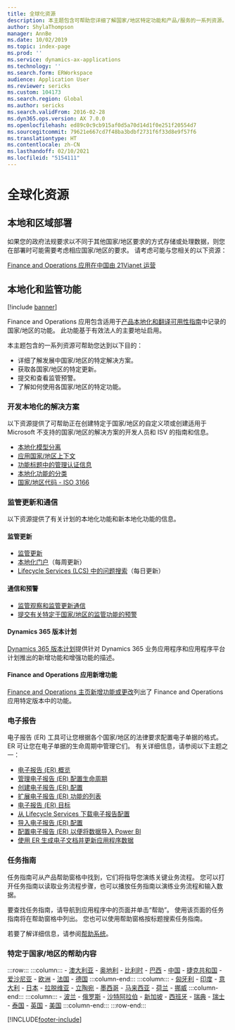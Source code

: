 ```yaml
---
title: 全球化资源
description: 本主题包含可帮助您详细了解国家/地区特定功能和产品/服务的一系列资源。
author: ShylaThompson
manager: AnnBe
ms.date: 10/02/2019
ms.topic: index-page
ms.prod: ''
ms.service: dynamics-ax-applications
ms.technology: ''
ms.search.form: ERWorkspace
audience: Application User
ms.reviewer: sericks
ms.custom: 104173
ms.search.region: Global
ms.author: sericks
ms.search.validFrom: 2016-02-28
ms.dyn365.ops.version: AX 7.0.0
ms.openlocfilehash: ed89c0c9cb915af0d5a70d14d1f0e251f20554d7
ms.sourcegitcommit: 79621e667cd7f48ba3bdbf2731f6f33d8e9f57f6
ms.translationtype: HT
ms.contentlocale: zh-CN
ms.lasthandoff: 02/10/2021
ms.locfileid: "5154111"
---
```

# <a name="globalization-resources"></a>全球化资源

## <a name="local-and-regional-deployments"></a>本地和区域部署
如果您的政府法规要求以不同于其他国家/地区要求的方式存储或处理数据，则您在部署时可能需要考虑相应国家/地区的要求。 请考虑可能与您相关的以下资源：

[Finance and Operations 应用在中国由 21Vianet 运营](https://docs.microsoft.com/dynamics365/unified-operations/dev-itpro/deployment/china-local-deployment)

## <a name="localization-and-regulatory-features"></a>本地化和监管功能

[!include [banner](../includes/banner.md)]

Finance and Operations 应用包含适用于[产品本地化和翻译可用性指南](https://aka.ms/dynamics_365_international_availability_deck)中记录的国家/地区的功能。 此功能基于有效法人的主要地址启用。 

本主题包含的一系列资源可帮助您达到以下目的： 
- 详细了解发展中国家/地区的特定解决方案。
- 获取各国家/地区的特定更新。
- 提交和查看监管预警。
- 了解如何使用各国家/地区的特定功能。

### <a name="developing-localized-solutions"></a>开发本地化的解决方案
以下资源提供了可帮助正在创建特定于国家/地区的自定义项或创建适用于 Microsoft 不支持的国家/地区的解决方案的开发人员和 ISV 的指南和信息。
-   [本地化模型分离](separate-localization-models.md)
-   [应用国家/地区上下文](apply-country-context.md)
-   [功能标题中的管理认证信息](regulatory-certifications.md)
-   [本地化功能的分类](classify-localization-features.md)
-   [国家/地区代码 - ISO 3166](https://www.iso.org/iso-3166-country-codes.html)

### <a name="regulatory-updates-and-communication"></a>监管更新和通信
以下资源提供了有关计划的本地化功能和新本地化功能的信息。 

#### <a name="regulatory-updates"></a>监管更新
-   [监管更新](../../../finance/localizations/regulatory-updates.md)
-   [本地化门户](https://docs.microsoft.com/dynamics/s-e/)（每周更新）
-   [Lifecycle Services (LCS) 中的问题搜索](../lifecycle-services/issue-search-lcs.md)（每日更新）

#### <a name="communication-and-alerts"></a>通信和预警
-   [监管观察和监管更新通信](regulatory-watch-communication.md)
-   [提交有关特定于国家/地区的监管功能的预警](submit-localization-alerts.md)

#### <a name="dynamics-365-release-plans"></a>Dynamics 365 版本计划
[Dynamics 365 版本计划](https://docs.microsoft.com/business-applications-release-notes/)提供针对 Dynamics 365 业务应用程序和应用程序平台计划推出的新增功能和增强功能的描述。 

#### <a name="finance-and-operations-apps-whats-new"></a>Finance and Operations 应用新增功能
[Finance and Operations 主页新增功能或更改](../../fin-ops/get-started/whats-new-changed.md)列出了 Finance and Operations 应用特定版本中的功能。

### <a name="electronic-reporting"></a>电子报告
电子报告 (ER) 工具可让您根据各个国家/地区的法律要求配置电子单据的格式。 ER 可让您在电子单据的生命周期中管理它们。 有关详细信息，请参阅以下主题之一：
-   [电子报告 (ER) 概览](../analytics/general-electronic-reporting.md)
-   [管理电子报告 (ER) 配置生命周期](../analytics/general-electronic-reporting-manage-configuration-lifecycle.md)
-   [创建电子报告 (ER) 配置](../analytics/electronic-reporting-configuration.md)
-   [扩展电子报告 (ER) 功能的列表](../analytics/general-electronic-reporting-formulas-list-extension.md)
-   [电子报告 (ER) 目标](../analytics/electronic-reporting-destinations.md)
-   [从 Lifecycle Services 下载电子报告配置](../analytics/download-electronic-reporting-configuration-lcs.md)
-   [导入电子报告 (ER) 配置](../analytics/electronic-reporting-import-ger-configurations.md)
-   [配置电子报告 (ER) 以便将数据导入 Power BI](../analytics/general-electronic-reporting-report-configuration-get-data-powerbi.md)
-   [使用 ER 生成电子文档并更新应用程序数据](../analytics/generate-electronic-documents-update-application-data.md)

### <a name="task-guides"></a>任务指南
任务指南可从产品帮助窗格中找到，它们将指导您演练关键业务流程。 您可以打开任务指南以读取业务流程步骤，也可以播放任务指南以演练业务流程和输入数据。

要查找任务指南，请导航到应用程序中的页面并单击“帮助”。 使用该页面的任务指南将在帮助窗格中列出。 您也可以使用帮助窗格按标题搜索任务指南。

若要了解详细信息，请参阅[帮助系统](../../fin-ops/get-started/help-overview.md#task-guides)。


### <a name="countryregion-specific-help-content"></a>特定于国家/地区的帮助内容
:::row:::
    :::column:::
        - [澳大利亚](../../../finance/localizations/australia.md)
        - [奥地利](../../../finance/localizations/austria.md)
        - [比利时](../../../finance/localizations/belgium.md)
        - [巴西](../../../finance/localizations/brazil.md)
        - [中国](../../../finance/localizations/china.md)
        - [捷克共和国](../../../finance/localizations/czech-republic.md)
        - [爱沙尼亚](../../../finance/localizations/estonia.md)
        - [欧洲](../../../finance/localizations/europe.md)
        - [法国](../../../finance/localizations/france.md)
        - [德国](../../../finance/localizations/germany.md)
    :::column-end:::
    :::column:::
        - [匈牙利](../../../finance/localizations/hungary.md)
        - [印度](../../../finance/localizations/india.md)
        - [意大利](../../../finance/localizations/italy.md)
        - [日本](../../../finance/localizations/japan.md)
        - [拉脱维亚](../../../finance/localizations/latvia.md)
        - [立陶宛](../../../finance/localizations/lithuania.md)
        - [墨西哥](../../../finance/localizations/mexico.md)
        - [马来西亚](../../../finance/localizations/malaysia.md)
        - [荷兰](../../../finance/localizations/netherlands.md)
        - [挪威](../../../finance/localizations/norway.md)
    :::column-end:::
    :::column:::
        - [波兰](../../../finance/localizations/poland.md)
        - [俄罗斯](../../../finance/localizations/russia.md)
        - [沙特阿拉伯](../../../finance/localizations/saudi-arabia.md)
        - [新加坡](../../../finance/localizations/singapore.md)
        - [西班牙](../../../finance/localizations/spain.md)
        - [瑞典](../../../finance/localizations/sweden.md)
        - [瑞士](../../../finance/localizations/switzerland.md)
        - [泰国](../../../finance/localizations/thailand.md)
        - [英国](../../../finance/localizations/united-kingdom.md)
        - [美国](../../../finance/localizations/united-states.md)
    :::column-end:::
:::row-end:::








[!INCLUDE[footer-include](../../../includes/footer-banner.md)]